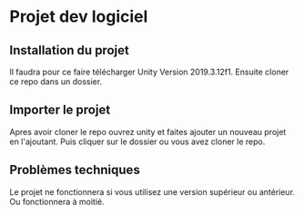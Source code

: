 # Projet dev logiciel

## Installation du projet

Il faudra pour ce faire télécharger Unity Version 2019.3.12f1.
Ensuite cloner ce repo dans un dossier.

## Importer le projet

Apres avoir cloner le repo ouvrez unity et faites ajouter un nouveau projet en l'ajoutant.
Puis cliquer sur le dossier ou vous avez cloner le repo.


## Problèmes techniques

Le projet ne fonctionnera si vous utilisez une version supérieur ou antérieur.
Ou fonctionnera à moitié.

